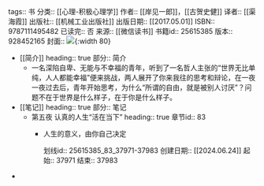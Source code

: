 tags:: 书
分类:: [[心理-积极心理学]]
作者:: [[岸见一郎]]，[[古贺史健]]
译者:: [[渠海霞]]
出版社:: [[机械工业出版社]]
出版日期:: [[2017.05.01]]
ISBN:: 9787111495482
已读完:: 否
来源:: [[微信读书]]
书籍id:: 25615385
版本:: 928452165
封面:: ![](https://wfqqreader-1252317822.image.myqcloud.com/cover/385/25615385/s_25615385.jpg){:width 80}

- [[简介]]
  heading:: true
  部分:: 简介
	- 一名深陷自卑、无能与不幸福的青年，听到了一名哲人主张的“世界无比单纯，人人都能幸福”便来挑战，两人展开了你来我往的思考和辩论，在一夜一夜过去后，青年开始思考，为什么“所谓的自由，就是被别人讨厌”？问题不在于世界是什么样子，在于你是什么样子。
- [[笔记]]
  heading:: true
  部分:: 笔记
	- 第五夜 认真的人生“活在当下”
	  heading:: true
	  章节id:: 83
		- 人生的意义，由你自己决定
		  
		  划线id:: 25615385_83_37971-37983
		  创建日期:: [[2024.06.24]]
		  起始:: 37971
		  结束:: 37983
-